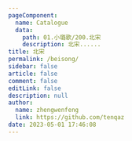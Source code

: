 ```yaml
---
pageComponent: 
  name: Catalogue
  data: 
    path: 01.小璐歌/200.北宋
    description: 北宋......
title: 北宋
permalink: /beisong/
sidebar: false
article: false
comment: false
editLink: false
description: null
author: 
  name: zhengwenfeng
  link: https://github.com/tenqaz
date: 2023-05-01 17:46:08
---
```

